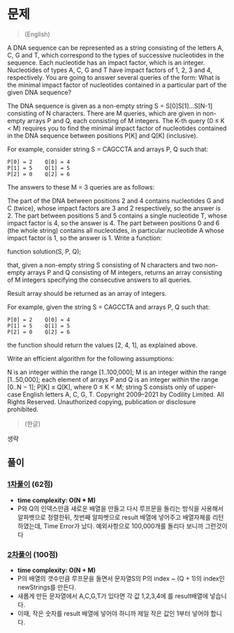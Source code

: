 # 문제
> (English)

A DNA sequence can be represented as a string consisting of the letters A, C, G and T, which correspond to the types of successive nucleotides in the sequence. Each nucleotide has an impact factor, which is an integer. Nucleotides of types A, C, G and T have impact factors of 1, 2, 3 and 4, respectively. You are going to answer several queries of the form: What is the minimal impact factor of nucleotides contained in a particular part of the given DNA sequence?

The DNA sequence is given as a non-empty string S = S[0]S[1]...S[N-1] consisting of N characters. There are M queries, which are given in non-empty arrays P and Q, each consisting of M integers. The K-th query (0 ≤ K < M) requires you to find the minimal impact factor of nucleotides contained in the DNA sequence between positions P[K] and Q[K] (inclusive).

For example, consider string S = CAGCCTA and arrays P, Q such that:

    P[0] = 2    Q[0] = 4
    P[1] = 5    Q[1] = 5
    P[2] = 0    Q[2] = 6
The answers to these M = 3 queries are as follows:

The part of the DNA between positions 2 and 4 contains nucleotides G and C (twice), whose impact factors are 3 and 2 respectively, so the answer is 2.
The part between positions 5 and 5 contains a single nucleotide T, whose impact factor is 4, so the answer is 4.
The part between positions 0 and 6 (the whole string) contains all nucleotides, in particular nucleotide A whose impact factor is 1, so the answer is 1.
Write a function:

function solution(S, P, Q);

that, given a non-empty string S consisting of N characters and two non-empty arrays P and Q consisting of M integers, returns an array consisting of M integers specifying the consecutive answers to all queries.

Result array should be returned as an array of integers.

For example, given the string S = CAGCCTA and arrays P, Q such that:

    P[0] = 2    Q[0] = 4
    P[1] = 5    Q[1] = 5
    P[2] = 0    Q[2] = 6
the function should return the values [2, 4, 1], as explained above.

Write an efficient algorithm for the following assumptions:

N is an integer within the range [1..100,000];
M is an integer within the range [1..50,000];
each element of arrays P and Q is an integer within the range [0..N − 1];
P[K] ≤ Q[K], where 0 ≤ K < M;
string S consists only of upper-case English letters A, C, G, T.
Copyright 2009–2021 by Codility Limited. All Rights Reserved. Unauthorized copying, publication or disclosure prohibited.

> (한글)

생략


## 풀이
### [1차풀이](https://app.codility.com/demo/results/training3V5Q83-NVV/) (62점)
- **time complexity: O(N * M)** 
- P와 Q의 인덱스만큼 새로운 배열을 만들고 다시 루프문을 돌리는 방식을 사용해서 알파벳으로 정렬한뒤, 첫번째 알파벳으로 result 배열에 넣어주고 배열자체를 리턴하였는데, Time Error가 났다. 예외사항으로 100,000개를 돌리다 보니까 그런것이다

### [2차풀이](https://app.codility.com/demo/results/trainingXRQ377-AY9/) (100점)
- **time complexity: O(N + M)**
- P의 배열의 갯수만큼 루프문을 돌면서 문자열S의 P의 index ~ (Q + 1)의 index인 newStrings를 만든다.
- 새롭게 만든 문자열에서 A,C,G,T가 있다면 각 값 1,2,3,4에 를 result배열에 넣습니다.
- 이때, 작은 숫자를 result 배열에 넣어야 하니까 제일 작은 값인 1부터 넣어야 합니다.